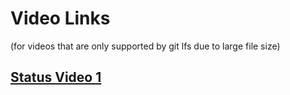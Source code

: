 # Video Links

(for videos that are only supported by git lfs due to large file size)

## [Status Video 1](https://youtu.be/9xPbTVnAwbM)
